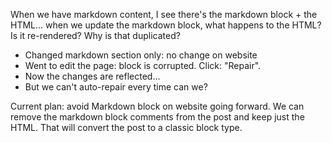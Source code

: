 When we have markdown content, I see there's the markdown block + the HTML... when we update the markdown block, what happens to the HTML? Is it re-rendered? Why is that duplicated?

- Changed markdown section only: no change on website
- Went to edit the page: block is corrupted. Click: "Repair".
- Now the changes are reflected...
- But we can't auto-repair every time can we?

Current plan: avoid Markdown block on website going forward. We can remove the markdown block comments from the post and keep just the HTML. That will convert the post to a classic block type. 
